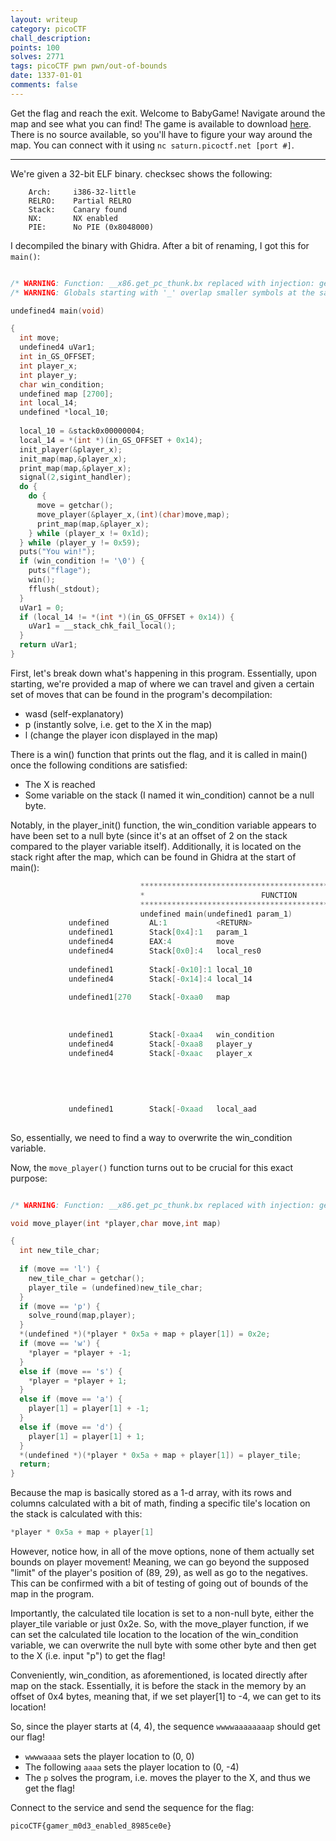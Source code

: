 ```yaml
---
layout: writeup
category: picoCTF
chall_description:
points: 100
solves: 2771
tags: picoCTF pwn pwn/out-of-bounds
date: 1337-01-01
comments: false
---
```


Get the flag and reach the exit. Welcome to BabyGame! Navigate around the map and see what you can find! The game is available to download [here](https://github.com/Nightxade/ctf-writeups/tree/master/assets/CTFs/picoCTF/babygame01). There is no source available, so you'll have to figure your way around the map. You can connect with it using `nc saturn.picoctf.net [port #]`.  

---

We're given a 32-bit ELF binary. checksec shows the following:  

```
    Arch:     i386-32-little
    RELRO:    Partial RELRO
    Stack:    Canary found
    NX:       NX enabled
    PIE:      No PIE (0x8048000)
```

I decompiled the binary with Ghidra. After a bit of renaming, I got this for `main()`:  

```c

/* WARNING: Function: __x86.get_pc_thunk.bx replaced with injection: get_pc_thunk_bx */
/* WARNING: Globals starting with '_' overlap smaller symbols at the same address */

undefined4 main(void)

{
  int move;
  undefined4 uVar1;
  int in_GS_OFFSET;
  int player_x;
  int player_y;
  char win_condition;
  undefined map [2700];
  int local_14;
  undefined *local_10;
  
  local_10 = &stack0x00000004;
  local_14 = *(int *)(in_GS_OFFSET + 0x14);
  init_player(&player_x);
  init_map(map,&player_x);
  print_map(map,&player_x);
  signal(2,sigint_handler);
  do {
    do {
      move = getchar();
      move_player(&player_x,(int)(char)move,map);
      print_map(map,&player_x);
    } while (player_x != 0x1d);
  } while (player_y != 0x59);
  puts("You win!");
  if (win_condition != '\0') {
    puts("flage");
    win();
    fflush(_stdout);
  }
  uVar1 = 0;
  if (local_14 != *(int *)(in_GS_OFFSET + 0x14)) {
    uVar1 = __stack_chk_fail_local();
  }
  return uVar1;
}


```

First, let's break down what's happening in this program. Essentially, upon starting, we're provided a map of where we can travel and given a certain set of moves that can be found in the program's decompilation:  

- wasd (self-explanatory)  
- p (instantly solve, i.e. get to the X in the map)  
- l (change the player icon displayed in the map)  

There is a win() function that prints out the flag, and it is called in main() once the following conditions are satisfied:  

- The X is reached  
- Some variable on the stack (I named it win_condition) cannot be a null byte.  

Notably, in the player_init() function, the win_condition variable appears to have been set to a null byte (since it's at an offset of 2 on the stack compared to the player variable itself). Additionally, it is located on the stack right after the map, which can be found in Ghidra at the start of main():  

```c
                             **************************************************************
                             *                          FUNCTION                          *
                             **************************************************************
                             undefined main(undefined1 param_1)
             undefined         AL:1           <RETURN>                                XREF[1]:     080497e1(W)  
             undefined1        Stack[0x4]:1   param_1                                 XREF[1]:     08049764(*)  
             undefined4        EAX:4          move                                    XREF[1]:     080497e1(W)  
             undefined4        Stack[0x0]:4   local_res0                              XREF[2]:     0804976b(R), 
                                                                                                   080498a1(*)  
             undefined1        Stack[-0x10]:1 local_10                                XREF[1]:     0804989b(*)  
             undefined4        Stack[-0x14]:4 local_14                                XREF[2]:     0804978a(W), 
                                                                                                   0804988a(R)  
             undefined1[270    Stack[-0xaa0   map                                     XREF[4]:     080497a5(*), 
                                                                                                   080497be(*), 
                                                                                                   080497f6(*), 
                                                                                                   08049817(*)  
             undefined1        Stack[-0xaa4   win_condition                           XREF[1]:     0804984e(R)  
             undefined4        Stack[-0xaa8   player_y                                XREF[1]:     08049831(R)  
             undefined4        Stack[-0xaac   player_x                                XREF[6]:     0804978f(*), 
                                                                                                   0804979e(*), 
                                                                                                   080497b7(*), 
                                                                                                   080497fe(*), 
                                                                                                   08049810(*), 
                                                                                                   08049826(R)  
             undefined1        Stack[-0xaad   local_aad                               XREF[2]:     080497e6(W), 
                                                                                                   080497ec(R)  
```

So, essentially, we need to find a way to overwrite the win_condition variable.  

Now, the `move_player()` function turns out to be crucial for this exact purpose:  

```c

/* WARNING: Function: __x86.get_pc_thunk.bx replaced with injection: get_pc_thunk_bx */

void move_player(int *player,char move,int map)

{
  int new_tile_char;
  
  if (move == 'l') {
    new_tile_char = getchar();
    player_tile = (undefined)new_tile_char;
  }
  if (move == 'p') {
    solve_round(map,player);
  }
  *(undefined *)(*player * 0x5a + map + player[1]) = 0x2e;
  if (move == 'w') {
    *player = *player + -1;
  }
  else if (move == 's') {
    *player = *player + 1;
  }
  else if (move == 'a') {
    player[1] = player[1] + -1;
  }
  else if (move == 'd') {
    player[1] = player[1] + 1;
  }
  *(undefined *)(*player * 0x5a + map + player[1]) = player_tile;
  return;
}
```

Because the map is basically stored as a 1-d array, with its rows and columns calculated with a bit of math, finding a specific tile's location on the stack is calculated with this:  

```c
*player * 0x5a + map + player[1]
```

However, notice how, in all of the move options, none of them actually set bounds on player movement! Meaning, we can go beyond the supposed "limit" of the player's position of (89, 29), as well as go to the negatives. This can be confirmed with a bit of testing of going out of bounds of the map in the program.  

Importantly, the calculated tile location is set to a non-null byte, either the player_tile variable or just 0x2e. So, with the move_player function, if we can set the calculated tile location to the location of the win_condition variable, we can overwrite the null byte with some other byte and then get to the X (i.e. input "p") to get the flag!  

Conveniently, win_condition, as aforementioned, is located directly after map on the stack. Essentially, it is before the stack in the memory by an offset of 0x4 bytes, meaning that, if we set player[1] to -4, we can get to its location!  

So, since the player starts at (4, 4), the sequence `wwwwaaaaaaaap` should get our flag!  

- `wwwwaaaa` sets the player location to (0, 0)  
- The following `aaaa` sets the player location to (0, -4)  
- The `p` solves the program, i.e. moves the player to the X, and thus we get the flag!  

Connect to the service and send the sequence for the flag:  

    picoCTF{gamer_m0d3_enabled_8985ce0e}